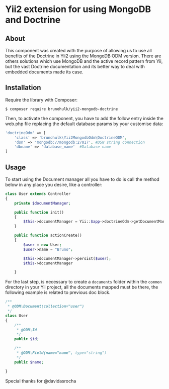 # Yii2 extension for using MongoDB and Doctrine #

## About ##
This component was created with the purpose of allowing us to use all benefits of the Doctrine in Yii2 using the
MongoDB ODM version. There are others solutions which use MongoDB and the active record pattern from Yii, but the vast
Doctrine documentation and its better way to deal with embedded documents made its case.

## Installation ##
Require the library with Composer:

```
$ composer require brunohulk/yii2-mongodb-doctrine
```

Then, to activate the component, you have to add the follow entry inside the web.php file replacing the default database
params by your customise data:

```php
'doctrineOdm' => [
    'class' => 'brunohulk\Yii2MongodbOdm\DoctrineODM',
    'dsn' => 'mongodb://mongodb:27017', #DSN string connection
    'dbname' => 'database_name'  #Database name
]
```

## Usage ##
To start using the Document manager all you have to do is call the method below in any place you desire, like a controller:

```php
class User extends Controller
{
    private $documentManager;

    public function init()
    {
        $this->documentManager = Yii::$app->doctrineOdm->getDocumentManager();
    }

    public function actionCreate()
    {
        $user = new User;
        $user->name = "Bruno";

        $this->documentManager->persist($user);
        $this->documentManager

    }

```
For the last step, is necessary to create a `documents` folder within the `common` directory in your Yii project, all the
documents mapped must be there, the following example is related to previous doc block.
```php
/**
 * @ODM\Document(collection="user")
 */
class User
{
    /**
     * @ODM\Id
     */
    public $id;

    /**
     * @ODM\Field(name="name", type="string")
     */
    public $name;

}
```

Special thanks for @davidasrocha